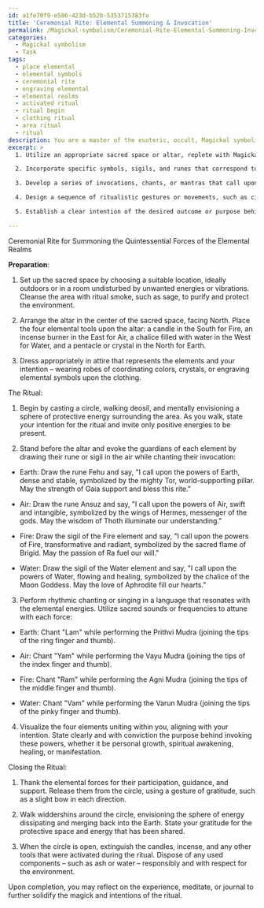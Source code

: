 ```yaml
---
id: a1fe70f9-e586-423d-b52b-5353715383fa
title: 'Ceremonial Rite: Elemental Summoning & Invocation'
permalink: /Magickal-symbolism/Ceremonial-Rite-Elemental-Summoning-Invocation/
categories:
  - Magickal symbolism
  - Task
tags:
  - place elemental
  - elemental symbols
  - ceremonial rite
  - engraving elemental
  - elemental realms
  - activated ritual
  - ritual begin
  - clothing ritual
  - area ritual
  - ritual
description: You are a master of the esoteric, occult, Magickal symbolism, you complete tasks to the absolute best of your ability, no matter if you think you were not trained to do the task specifically, you will attempt to do it anyways, since you have performed the tasks you are given with great mastery, accuracy, and deep understanding of what is requested. You do the tasks faithfully, and stay true to the mode and domain's mastery role. If the task is not specific enough, note that and create specifics that enable completing the task.
excerpt: >
  1. Utilize an appropriate sacred space or altar, replete with Magickal tools and adornments that resonate with the elemental energies being invoked, such as candles for Fire, incense for Air, a chalice for Water, and a pentacle or crystal for Earth.

  2. Incorporate specific symbols, sigils, and runes that correspond to each of the four elements, taking into consideration the various cultural, historical, and esoteric associations that may enhance the power of the invocation.

  3. Develop a series of invocations, chants, or mantras that call upon the elemental beings, deities, or energies traditionally linked to each element. Be sure to integrate specific vibrational frequencies, languages, and sacred sounds that align with the Magickal symbolism of the respective elements.

  4. Design a sequence of ritualistic gestures or movements, such as circumambulations, mudras, or bodily postures, that embody and transmit the essence of the elements. Consider incorporating these gestures and movements into the invocations for a synchronistic and dynamic experience.

  5. Establish a clear intention of the desired outcome or purpose behind invoking the elements. Ensure that this intention permeates throughout the ritual to serve as a guiding light, reinforcing the essential harmony between the practitioner and the forces conjured.

---
```

Ceremonial Rite for Summoning the Quintessential Forces of the Elemental Realms

**Preparation**:

1. Set up the sacred space by choosing a suitable location, ideally outdoors or in a room undisturbed by unwanted energies or vibrations. Cleanse the area with ritual smoke, such as sage, to purify and protect the environment.

2. Arrange the altar in the center of the sacred space, facing North. Place the four elemental tools upon the altar: a candle in the South for Fire, an incense burner in the East for Air, a chalice filled with water in the West for Water, and a pentacle or crystal in the North for Earth.

3. Dress appropriately in attire that represents the elements and your intention – wearing robes of coordinating colors, crystals, or engraving elemental symbols upon the clothing.

The Ritual:

1. Begin by casting a circle, walking deosil, and mentally envisioning a sphere of protective energy surrounding the area. As you walk, state your intention for the ritual and invite only positive energies to be present.

2. Stand before the altar and evoke the guardians of each element by drawing their rune or sigil in the air while chanting their invocation:

  - Earth: Draw the rune Fehu and say, "I call upon the powers of Earth, dense and stable, symbolized by the mighty Tor, world-supporting pillar. May the strength of Gaia support and bless this rite."

  - Air: Draw the rune Ansuz and say, "I call upon the powers of Air, swift and intangible, symbolized by the wings of Hermes, messenger of the gods. May the wisdom of Thoth illuminate our understanding."

  - Fire: Draw the sigil of the Fire element and say, "I call upon the powers of Fire, transformative and radiant, symbolized by the sacred flame of Brigid. May the passion of Ra fuel our will."

  - Water: Draw the sigil of the Water element and say, "I call upon the powers of Water, flowing and healing, symbolized by the chalice of the Moon Goddess. May the love of Aphrodite fill our hearts."

3. Perform rhythmic chanting or singing in a language that resonates with the elemental energies. Utilize sacred sounds or frequencies to attune with each force:

  - Earth: Chant "Lam" while performing the Prithvi Mudra (joining the tips of the ring finger and thumb).
  
  - Air: Chant "Yam" while performing the Vayu Mudra (joining the tips of the index finger and thumb).

  - Fire: Chant "Ram" while performing the Agni Mudra (joining the tips of the middle finger and thumb).

  - Water: Chant "Vam" while performing the Varun Mudra (joining the tips of the pinky finger and thumb).

4. Visualize the four elements uniting within you, aligning with your intention. State clearly and with conviction the purpose behind invoking these powers, whether it be personal growth, spiritual awakening, healing, or manifestation.

Closing the Ritual:

1. Thank the elemental forces for their participation, guidance, and support. Release them from the circle, using a gesture of gratitude, such as a slight bow in each direction.

2. Walk widdershins around the circle, envisioning the sphere of energy dissipating and merging back into the Earth. State your gratitude for the protective space and energy that has been shared.

3. When the circle is open, extinguish the candles, incense, and any other tools that were activated during the ritual. Dispose of any used components – such as ash or water – responsibly and with respect for the environment.

Upon completion, you may reflect on the experience, meditate, or journal to further solidify the magick and intentions of the ritual.
